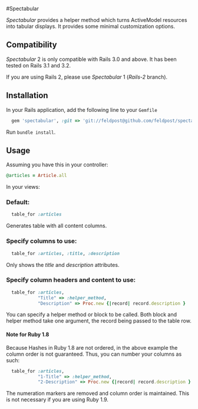 #Spectabular

_Spectabular_ provides a helper method which turns ActiveModel resources into tabular displays. It provides some minimal customization options.

## Compatibility

_Spectabular_ 2 is only compatible with Rails 3.0 and above. It has been tested on Rails 3.1 and 3.2.

If you are using Rails 2, please use _Spectabular_ 1 (*Rails-2* branch).

## Installation

In your Rails application, add the following line to your `Gemfile`

```ruby
  gem 'spectabular', :git => 'git://feldpost@github.com/feldpost/spectabular.git'
```

Run `bundle install`.

## Usage

Assuming you have this in your controller:

```ruby
@articles = Article.all
```

In your views:

### Default:

```ruby
  table_for :articles
```

Generates table with all content columns.

### Specify columns to use:

```ruby
  table_for :articles, :title, :description
```

Only shows the _title_ and _description_ attributes.


### Specify column headers and content to use:

```ruby
  table_for :articles,
            "Title" => :helper_method,
            "Description" => Proc.new {|record| record.description }
```

You can specify a helper method or block to be called. Both block and helper method take one argument, the record being passed to the table row.

#### Note for Ruby 1.8

Because Hashes in Ruby 1.8 are not ordered, in the above example the column order is not guaranteed. Thus, you can number your columns as such:

```ruby
  table_for :articles,
            "1-Title" => :helper_method,
            "2-Description" => Proc.new {|record| record.description }
```

The numeration markers are removed and column order is maintained. This is not necessary if you are using Ruby 1.9.
